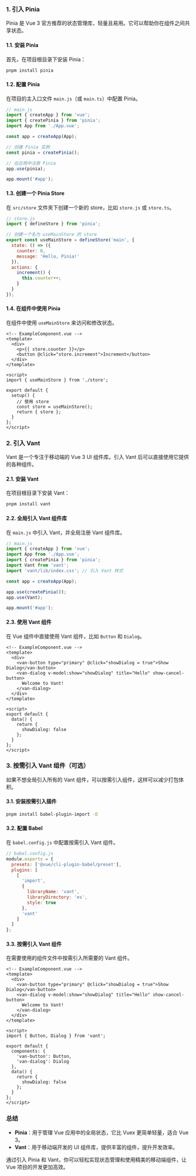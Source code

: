 ### 1. **引入 Pinia**

Pinia 是 Vue 3 官方推荐的状态管理库，轻量且易用。它可以帮助你在组件之间共享状态。

#### 1.1. 安装 Pinia

首先，在项目根目录下安装 Pinia：

```bash
pnpm install pinia
```

#### 1.2. 配置 Pinia

在项目的主入口文件 `main.js`（或 `main.ts`）中配置 Pinia。

```javascript
// main.js
import { createApp } from 'vue';
import { createPinia } from 'pinia';
import App from './App.vue';

const app = createApp(App);

// 创建 Pinia 实例
const pinia = createPinia();

// 在应用中注册 Pinia
app.use(pinia);

app.mount('#app');
```

#### 1.3. 创建一个 Pinia Store

在 `src/store` 文件夹下创建一个新的 store，比如 `store.js` 或 `store.ts`。

```javascript
// store.js
import { defineStore } from 'pinia';

// 创建一个名为 useMainStore 的 store
export const useMainStore = defineStore('main', {
  state: () => ({
    counter: 0,
    message: 'Hello, Pinia!'
  }),
  actions: {
    increment() {
      this.counter++;
    }
  }
});
```

#### 1.4. 在组件中使用 Pinia

在组件中使用 `useMainStore` 来访问和修改状态。

```vue
<!-- ExampleComponent.vue -->
<template>
  <div>
    <p>{{ store.counter }}</p>
    <button @click="store.increment">Increment</button>
  </div>
</template>

<script>
import { useMainStore } from './store';

export default {
  setup() {
    // 使用 store
    const store = useMainStore();
    return { store };
  }
};
</script>
```

### 2. **引入 Vant**

Vant 是一个专注于移动端的 Vue 3 UI 组件库。引入 Vant 后可以直接使用它提供的各种组件。

#### 2.1. 安装 Vant

在项目根目录下安装 Vant：

```bash
pnpm install vant
```

#### 2.2. 全局引入 Vant 组件库

在 `main.js` 中引入 Vant，并全局注册 Vant 组件库。

```javascript
// main.js
import { createApp } from 'vue';
import App from './App.vue';
import { createPinia } from 'pinia';
import Vant from 'vant';
import 'vant/lib/index.css'; // 引入 Vant 样式

const app = createApp(App);

app.use(createPinia());
app.use(Vant);

app.mount('#app');
```

#### 2.3. 使用 Vant 组件

在 Vue 组件中直接使用 Vant 组件，比如 `Button` 和 `Dialog`。

```vue
<!-- ExampleComponent.vue -->
<template>
  <div>
    <van-button type="primary" @click="showDialog = true">Show Dialog</van-button>
    <van-dialog v-model:show="showDialog" title="Hello" show-cancel-button>
      Welcome to Vant!
    </van-dialog>
  </div>
</template>

<script>
export default {
  data() {
    return {
      showDialog: false
    };
  }
};
</script>
```

### 3. **按需引入 Vant 组件（可选）**

如果不想全局引入所有的 Vant 组件，可以按需引入组件，这样可以减少打包体积。

#### 3.1. 安装按需引入插件

```bash
pnpm install babel-plugin-import -D
```

#### 3.2. 配置 Babel

在 `babel.config.js` 中配置按需引入 Vant 组件。

```javascript
// babel.config.js
module.exports = {
  presets: ['@vue/cli-plugin-babel/preset'],
  plugins: [
    [
      'import',
      {
        libraryName: 'vant',
        libraryDirectory: 'es',
        style: true
      },
      'vant'
    ]
  ]
};
```

#### 3.3. 按需引入 Vant 组件

在需要使用的组件文件中按需引入所需要的 Vant 组件。

```vue
<!-- ExampleComponent.vue -->
<template>
  <div>
    <van-button type="primary" @click="showDialog = true">Show Dialog</van-button>
    <van-dialog v-model:show="showDialog" title="Hello" show-cancel-button>
      Welcome to Vant!
    </van-dialog>
  </div>
</template>

<script>
import { Button, Dialog } from 'vant';

export default {
  components: {
    'van-button': Button,
    'van-dialog': Dialog
  },
  data() {
    return {
      showDialog: false
    };
  }
};
</script>
```

### 总结

- **Pinia**：用于管理 Vue 应用中的全局状态，它比 Vuex 更简单轻量，适合 Vue 3。
- **Vant**：用于移动端开发的 UI 组件库，提供丰富的组件，提升开发效率。

通过引入 Pinia 和 Vant，你可以轻松实现状态管理和使用精美的移动端组件，让 Vue 项目的开发更加高效。